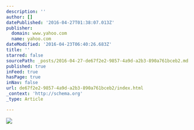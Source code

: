 ```yaml
---
description: ''
author: []
datePublished: '2016-04-27T01:38:07.013Z'
publisher:
  domain: www.yahoo.com
  name: yahoo.com
dateModified: '2016-04-23T06:40:26.683Z'
title: ''
starred: false
sourcePath: _posts/2016-04-27-de67f2e2-9857-4a9d-a2b3-890a761bceb2.md
published: true
inFeed: true
hasPage: true
inNav: false
url: de67f2e2-9857-4a9d-a2b3-890a761bceb2/index.html
_context: 'http://schema.org'
_type: Article

---
```

![](https://s1.2mdn.net/viewad/4641735/QRM16_Launch_Listening_300x250_v3.jpg)